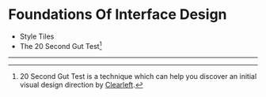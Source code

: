 # Foundations Of Interface Design

- Style Tiles
- The 20 Second Gut Test[^1]

***

[^1]: 20 Second Gut Test is a technique which can help you discover an initial visual design direction by [Clearleft](https://clearleft.com/posts/354).